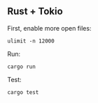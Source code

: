 Rust + Tokio
------------

First, enable more open files:
```
ulimit -n 12000
```

Run:
```
cargo run
```

Test:
```
cargo test
```
